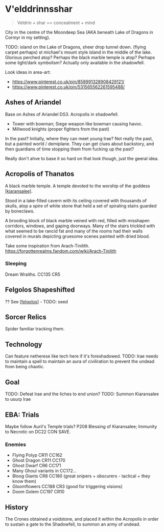 # V'elddrinnsshar
> Veldrin + shar == concealment + mind

City in the centre of the Moondeep Sea (AKA beneath Lake of Dragons in Cormyr in my setting).

TODO: island on the Lake of Dragons, sheer drop tunnel down.
(flying carpet perhaps)
st michael's mount style island in the middle of the lake. Glorious perched atop?
Perhaps the black marble temple is atop?
Perhaps some light/dark symbolism?
Actually only available in the shadowfell.

Look ideas in area-art:
- https://www.pinterest.co.uk/pin/858991328908429121/
- https://www.pinterest.co.uk/pin/531565562261595488/

## Ashes of Ariandel
Base on Ashes of Ariandel DS3.
Acropolis in shadowfell.
-  Tower with bowman; Siege weapon like bowman causing havoc.
-  Millwood knights (proper fighters from the past)

In the past? Initially, where they can meet young Irae? Not really the past, but a painted world / demiplane.
They can get clues about backstory, and then guardians of time stopping them from fucking up the past?

Really don't ahve to base it so hard on that look though, just the geeral idea.

## Acropolis of Thanatos
A black marble temple. A temple devoted to the worship of the goddess [[kiaransalee]].

Stood in a lake-filled cavern with its ceiling covered with thousands of skulls, atop a spire of white stone that held a set of spiraling stairs guarded by boneclaws.

A brooding block of black marble veined with red, filled with misshapen corridors, windows, and gaping doorways. Many of the stairs trickled with what seemed to be rancid fat and many of the rooms had their walls covered in murals depicting gruesome scenes painted with dried blood.

Take some inspiration from Arach-Tinilith.
https://forgottenrealms.fandom.com/wiki/Arach-Tinilith

### Sleeping
Dream Wraiths. CC135 CR5

## Felgolos Shapeshifted
?? See [[felgolos]] - TODO: seed

## Sorcer Relics
Spider familiar tracking them.

## Technology
Can feature netherese like tech here if it's foreshadowed.
TODO: Irae needs to maintain a spell to maintain an aura of civiliration to prevent the undead from being chaotic.

## Goal
TODO: Defeat Irae and the liches to end union?
TODO: Summon Kiaransalee to usurp Irae

## EBA: Trials
Maybe follow Auril's Temple trials? P208
Blessing of Kiaransalee; Immunity to Necrotic on DC22 CON SAVE.

### Enemies
- Flying Polyp CR11 CC162
- Ghost Dragon CR11 CC170
- Ghost Dwarf CR6 CC171
- Many Ghoul variants in CC172...
- Bloog Giants CR8 CC180 (great snipers + obscurers - tactical + they know them)
- Gloomflowers CC188 CR3 (good for triggering visions)
- Doom Golem CC197 CR10

## History
The Crones obtained a voidstone, and placed it within the Acropolis in order to sustain a gate to the Shadowfell, to summon an army of undead.

[//begin]: # "Autogenerated link references for markdown compatibility"
[kiaransalee]: ../deities/kiaransalee "Kiaransalee"
[felgolos]: ../npcs/felgolos "Felgolos"
[//end]: # "Autogenerated link references"
